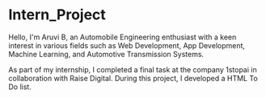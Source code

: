 # Intern_Project

Hello, I'm Aruvi B, an Automobile Engineering enthusiast with a keen interest in various fields such as Web Development, App Development, Machine Learning, and Automotive Transmission Systems.

As part of my internship, I completed a final task at the company 1stopai in collaboration with Raise Digital. During this project, I developed a HTML To Do list.
